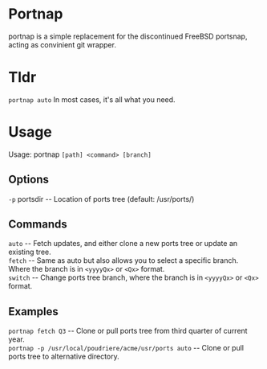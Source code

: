 # Portnap
portnap is a simple replacement for the discontinued FreeBSD portsnap, acting as convinient git wrapper.

# Tldr
`portnap auto` In most cases, it's all what you need.

# Usage

Usage: portnap `[path] <command> [branch]`

## Options
`-p` portsdir  -- Location of ports tree (default: /usr/ports/)

## Commands

`auto`     -- Fetch updates, and either clone a new ports tree or update an existing tree. <br/>
`fetch`    -- Same as auto but also allows you to select a specific branch. <br/> Where the branch is in `<yyyyQx>` or `<Qx>` format. <br/>
`switch`   -- Change ports tree branch, where the branch is in `<yyyyQx>` or `<Qx>` format. <br/>

## Examples
`portnap fetch Q3`  -- Clone or pull ports tree from third quarter of current year. <br/>
`portnap -p /usr/local/poudriere/acme/usr/ports auto` -- Clone or pull ports tree to alternative directory.


